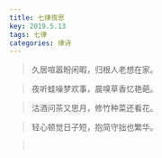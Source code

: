```yaml
---
title: 七律夜思
key: 2019.5.13
tags: 七律
categories: 律诗
---
```


<blockquote class="blockquote-center">久居喧嚣盼闲暇，归根人老想在家。
</blockquote>
<blockquote class="blockquote-center">夜听蛙噪梦欢事，晨嗅草香忆艳葩。
</blockquote>
<blockquote class="blockquote-center">沽酒问茶又思月，修竹种菜还看花。
</blockquote>
<blockquote class="blockquote-center">轻心顿觉日子短，抱简守拙也繁华。
</blockquote>
<blockquote class="blockquote-center"></br>
</blockquote>
